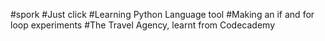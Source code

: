 #spork
#Just click
#Learning Python Language tool
#Making an if and for loop experiments
#The Travel Agency, learnt from Codecademy

